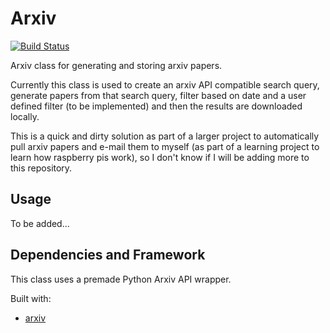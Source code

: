 # Arxiv
[![Build Status](https://travis-ci.com/GarrettWilliams/Arxiv.svg?token=B2hCyDjpt2bTTR7kwpVL&branch=master)](https://travis-ci.com/GarrettWilliams/Arxiv)

Arxiv class for generating and storing arxiv papers. 

Currently this class is used to create an arxiv API compatible search query, generate papers from that search query,
filter based on date and a user defined filter (to be implemented) and then the results are downloaded locally.

This is a quick and dirty solution as part of a larger project to automatically pull arxiv papers and e-mail them to myself (as part of a learning project to learn how raspberry pis work), so I don't know if I will be adding more to this repository.

## Usage
To be added...

## Dependencies and Framework
This class uses a premade Python Arxiv API wrapper.

Built with:
* [arxiv](https://github.com/lukasschwab/arxiv.py)
